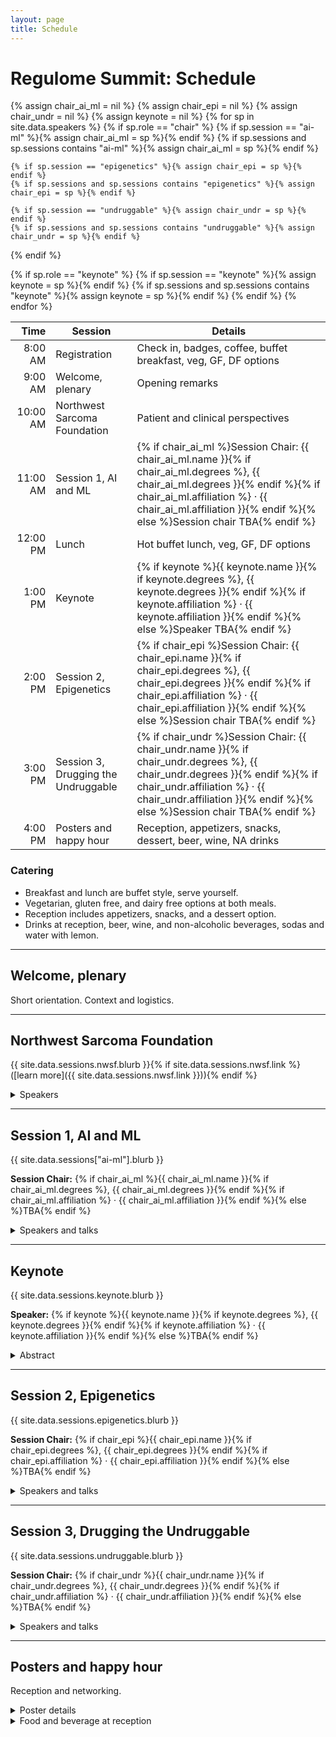 ```yaml
---
layout: page
title: Schedule
---
```


# Regulome Summit: Schedule

{% assign chair_ai_ml = nil %}
{% assign chair_epi = nil %}
{% assign chair_undr = nil %}
{% assign keynote = nil %}
{% for sp in site.data.speakers %}
  {% if sp.role == "chair" %}
    {% if sp.session == "ai-ml" %}{% assign chair_ai_ml = sp %}{% endif %}
    {% if sp.sessions and sp.sessions contains "ai-ml" %}{% assign chair_ai_ml = sp %}{% endif %}

    {% if sp.session == "epigenetics" %}{% assign chair_epi = sp %}{% endif %}
    {% if sp.sessions and sp.sessions contains "epigenetics" %}{% assign chair_epi = sp %}{% endif %}

    {% if sp.session == "undruggable" %}{% assign chair_undr = sp %}{% endif %}
    {% if sp.sessions and sp.sessions contains "undruggable" %}{% assign chair_undr = sp %}{% endif %}
  {% endif %}

  {% if sp.role == "keynote" %}
    {% if sp.session == "keynote" %}{% assign keynote = sp %}{% endif %}
    {% if sp.sessions and sp.sessions contains "keynote" %}{% assign keynote = sp %}{% endif %}
  {% endif %}
{% endfor %}

| Time    | Session                               | Details |
|-------: |---------------------------------------|---------|
| 8:00 AM | Registration                          | Check in, badges, coffee, buffet breakfast, veg, GF, DF options |
| 9:00 AM | Welcome, plenary                      | Opening remarks |
| 10:00 AM| Northwest Sarcoma Foundation          | Patient and clinical perspectives |
| 11:00 AM| Session 1, AI and ML                  | {% if chair_ai_ml %}Session Chair: {{ chair_ai_ml.name }}{% if chair_ai_ml.degrees %}, {{ chair_ai_ml.degrees }}{% endif %}{% if chair_ai_ml.affiliation %} · {{ chair_ai_ml.affiliation }}{% endif %}{% else %}Session chair TBA{% endif %} |
| 12:00 PM| Lunch                                 | Hot buffet lunch, veg, GF, DF options |
| 1:00 PM | Keynote                               | {% if keynote %}{{ keynote.name }}{% if keynote.degrees %}, {{ keynote.degrees }}{% endif %}{% if keynote.affiliation %} · {{ keynote.affiliation }}{% endif %}{% else %}Speaker TBA{% endif %} |
| 2:00 PM | Session 2, Epigenetics                | {% if chair_epi %}Session Chair: {{ chair_epi.name }}{% if chair_epi.degrees %}, {{ chair_epi.degrees }}{% endif %}{% if chair_epi.affiliation %} · {{ chair_epi.affiliation }}{% endif %}{% else %}Session chair TBA{% endif %} |
| 3:00 PM | Session 3, Drugging the Undruggable   | {% if chair_undr %}Session Chair: {{ chair_undr.name }}{% if chair_undr.degrees %}, {{ chair_undr.degrees }}{% endif %}{% if chair_undr.affiliation %} · {{ chair_undr.affiliation }}{% endif %}{% else %}Session chair TBA{% endif %} |
| 4:00 PM | Posters and happy hour                | Reception, appetizers, snacks, dessert, beer, wine, NA drinks |

### Catering

- Breakfast and lunch are buffet style, serve yourself.  
- Vegetarian, gluten free, and dairy free options at both meals.  
- Reception includes appetizers, snacks, and a dessert option.  
- Drinks at reception, beer, wine, and non-alcoholic beverages, sodas and water with lemon.


---

## Welcome, plenary
Short orientation. Context and logistics.

---

## Northwest Sarcoma Foundation
{{ site.data.sessions.nwsf.blurb }}{% if site.data.sessions.nwsf.link %} ([learn more]({{ site.data.sessions.nwsf.link }})){% endif %}

<details markdown="1"><summary>Speakers</summary>

{% assign session_key = "nwsf" %}
{% for sp in site.data.speakers %}
  {% assign in_session = false %}
  {% if sp.session == session_key %}{% assign in_session = true %}{% endif %}
  {% if sp.sessions and sp.sessions contains session_key %}{% assign in_session = true %}{% endif %}
  {% if in_session %}
- **{{ sp.name }}**{% if sp.degrees %}, {{ sp.degrees }}{% endif %}{% if sp.affiliation %} · {{ sp.affiliation }}{% endif %}
  {% if sp.talk_title %}{% if sp.talk_title[session_key] %}*{{ sp.talk_title[session_key] }}*{% else %}*{{ sp.talk_title }}*{% endif %}{% endif %}
  {% if sp.abstract %}{% if sp.abstract[session_key] %}<br>{{ sp.abstract[session_key] }}{% else %}<br>{{ sp.abstract }}{% endif %}{% endif %}
  {% endif %}
{% endfor %}

</details>

---

## Session 1, AI and ML
{{ site.data.sessions["ai-ml"].blurb }}

**Session Chair:** {% if chair_ai_ml %}{{ chair_ai_ml.name }}{% if chair_ai_ml.degrees %}, {{ chair_ai_ml.degrees }}{% endif %}{% if chair_ai_ml.affiliation %} · {{ chair_ai_ml.affiliation }}{% endif %}{% else %}TBA{% endif %}

<details markdown="1"><summary>Speakers and talks</summary>

{% assign session_key = "ai-ml" %}
{% for sp in site.data.speakers %}
  {% if sp.role == "speaker" or sp.role == "panelist" %}
    {% assign in_session = false %}
    {% if sp.session == session_key %}{% assign in_session = true %}{% endif %}
    {% if sp.sessions and sp.sessions contains session_key %}{% assign in_session = true %}{% endif %}
    {% if in_session %}
- **{{ sp.name }}**{% if sp.degrees %}, {{ sp.degrees }}{% endif %}{% if sp.affiliation %} · {{ sp.affiliation }}{% endif %}
  {% if sp.talk_title %}{% if sp.talk_title[session_key] %}*{{ sp.talk_title[session_key] }}*{% else %}*{{ sp.talk_title }}*{% endif %}{% endif %}
  {% if sp.abstract %}{% if sp.abstract[session_key] %}<br>{{ sp.abstract[session_key] }}{% else %}<br>{{ sp.abstract }}{% endif %}{% endif %}
    {% endif %}
  {% endif %}
{% endfor %}

</details>

---

## Keynote
{{ site.data.sessions.keynote.blurb }}

**Speaker:** {% if keynote %}{{ keynote.name }}{% if keynote.degrees %}, {{ keynote.degrees }}{% endif %}{% if keynote.affiliation %} · {{ keynote.affiliation }}{% endif %}{% else %}TBA{% endif %}

<details markdown="1"><summary>Abstract</summary>

{% if keynote and keynote.abstract %}
  {% if keynote.abstract.keynote %}{{ keynote.abstract.keynote }}{% else %}{{ keynote.abstract }}{% endif %}
{% else %}
  Abstract TBA
{% endif %}

</details>

---

## Session 2, Epigenetics
{{ site.data.sessions.epigenetics.blurb }}

**Session Chair:** {% if chair_epi %}{{ chair_epi.name }}{% if chair_epi.degrees %}, {{ chair_epi.degrees }}{% endif %}{% if chair_epi.affiliation %} · {{ chair_epi.affiliation }}{% endif %}{% else %}TBA{% endif %}

<details markdown="1"><summary>Speakers and talks</summary>

{% assign session_key = "epigenetics" %}
{% for sp in site.data.speakers %}
  {% if sp.role == "speaker" or sp.role == "panelist" %}
    {% assign in_session = false %}
    {% if sp.session == session_key %}{% assign in_session = true %}{% endif %}
    {% if sp.sessions and sp.sessions contains session_key %}{% assign in_session = true %}{% endif %}
    {% if in_session %}
- **{{ sp.name }}**{% if sp.degrees %}, {{ sp.degrees }}{% endif %}{% if sp.affiliation %} · {{ sp.affiliation }}{% endif %}
  {% if sp.talk_title %}{% if sp.talk_title[session_key] %}*{{ sp.talk_title[session_key] }}*{% else %}*{{ sp.talk_title }}*{% endif %}{% endif %}
  {% if sp.abstract %}{% if sp.abstract[session_key] %}<br>{{ sp.abstract[session_key] }}{% else %}<br>{{ sp.abstract }}{% endif %}{% endif %}
    {% endif %}
  {% endif %}
{% endfor %}

</details>

---

## Session 3, Drugging the Undruggable
{{ site.data.sessions.undruggable.blurb }}

**Session Chair:** {% if chair_undr %}{{ chair_undr.name }}{% if chair_undr.degrees %}, {{ chair_undr.degrees }}{% endif %}{% if chair_undr.affiliation %} · {{ chair_undr.affiliation }}{% endif %}{% else %}TBA{% endif %}

<details markdown="1"><summary>Speakers and talks</summary>

{% assign session_key = "undruggable" %}
{% for sp in site.data.speakers %}
  {% if sp.role == "speaker" or sp.role == "panelist" %}
    {% assign in_session = false %}
    {% if sp.session == session_key %}{% assign in_session = true %}{% endif %}
    {% if sp.sessions and sp.sessions contains session_key %}{% assign in_session = true %}{% endif %}
    {% if in_session %}
- **{{ sp.name }}**{% if sp.degrees %}, {{ sp.degrees }}{% endif %}{% if sp.affiliation %} · {{ sp.affiliation }}{% endif %}
  {% if sp.talk_title %}{% if sp.talk_title[session_key] %}*{{ sp.talk_title[session_key] }}*{% else %}*{{ sp.talk_title }}*{% endif %}{% endif %}
  {% if sp.abstract %}{% if sp.abstract[session_key] %}<br>{{ sp.abstract[session_key] }}{% else %}<br>{{ sp.abstract }}{% endif %}{% endif %}
    {% endif %}
  {% endif %}
{% endfor %}

</details>

---

## Posters and happy hour
Reception and networking.

<details markdown="1"><summary>Poster details</summary>

- Setup time and location
- Poster size and format
- Presenter timing
- Best poster note if applicable

</details>

<details markdown="1"><summary>Food and beverage at reception</summary>

- Appetizers, snacks, dessert  
- Beer, wine, sparkling, red and white  
- Non-alcoholic options, sodas and water with lemon

</details>

